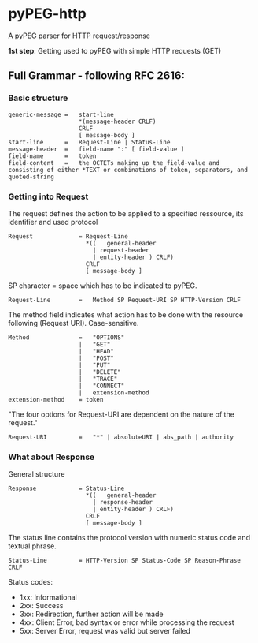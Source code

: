 # pyPEG-http
A pyPEG parser for HTTP request/response

**1st step**: Getting used to pyPEG with simple HTTP requests (GET)

## Full Grammar - following RFC 2616:

### Basic structure

    generic-message =   start-line
                        *(message-header CRLF)
                        CRLF
                        [ message-body ]
    start-line      =   Request-Line | Status-Line
    message-header  =   field-name ":" [ field-value ]
    field-name      =   token
    field-content   =   the OCTETs making up the field-value and consisting of either *TEXT or combinations of token, separators, and quoted-string

### Getting into Request

The request defines the action to be applied to a specified ressource, its identifier and used protocol

    Request             = Request-Line              
                          *((   general-header        
                            | request-header         
                            | entity-header ) CRLF) 
                          CRLF
                          [ message-body ]

SP character = space which has to be indicated to pyPEG.

    Request-Line        =   Method SP Request-URI SP HTTP-Version CRLF

The method field indicates what action has to be done with the resource following (Request URI). Case-sensitive.

    Method              =   "OPTIONS"                
                        |   "GET"                    
                        |   "HEAD"                   
                        |   "POST"                   
                        |   "PUT"                    
                        |   "DELETE"                                      
                        |   "TRACE"                  
                        |   "CONNECT"                
                        |   extension-method
    extension-method    = token

"The four options for Request-URI are dependent on the nature of the request."

    Request-URI         =   "*" | absoluteURI | abs_path | authority

### What about Response

General structure

    Response            = Status-Line                
                          *((   general-header        
                            | response-header        
                            | entity-header ) CRLF)  
                          CRLF
                          [ message-body ]     

The status line contains the protocol version with numeric status code and textual phrase. 

    Status-Line         = HTTP-Version SP Status-Code SP Reason-Phrase CRLF

Status codes:
<ul>
<li>1xx: Informational</li>
<li>2xx: Success</li>
<li>3xx: Redirection, further action will be made</li>
<li>4xx: Client Error, bad syntax or error while processing the request</li>
<li>5xx: Server Error, request was valid but server failed</li>
